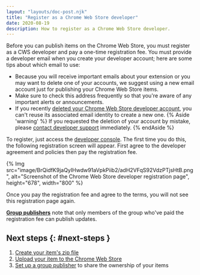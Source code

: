 ```yaml
---
layout: "layouts/doc-post.njk"
title: "Register as a Chrome Web Store developer"
date: 2020-08-19
description: How to register as a Chrome Web Store developer.
---
```


Before you can publish items on the Chrome Web Store, you must register as a CWS developer and pay a
one-time registration fee. You must provide a developer email when you create your developer
account; here are some tips about which email to use:

* Because you will receive important emails about your extension or you may want to delete one of your accounts, we suggest using a new email account just for publishing your Chrome Web Store items. 
* Make sure to check this address frequently so that you're aware of any important alerts or
  announcements.
* If you recently [deleted your Chrome Web Store developer account][1], you can't reuse its associated
  email identity to create a new one. 
  {% Aside 'warning' %}
  If you requested the deletion of your account by mistake, please [contact developer support][2]
  immediately.
  {% endAside %}

To register, just access the [developer console][3]. The first time you do this, the following registration screen will appear. First agree to the developer agreement and policies then pay the registration fee.

{% Img src="image/BrQidfK9jaQyIHwdw91aVpkPiib2/adH2VFqS92VdzPTjsHtB.png", 
       alt="Screenshot of the Chrome Web Store developer registration page", height="678", width="800" %}

Once you pay the registration fee and agree to the terms, you will not see this registration page again.

<div class="aside aside--note"><a href="/docs/webstore/group-publishers/"><strong>Group publishers</strong></a> note that only members of the group who've paid the registration fee can publish updates.</div>

## Next steps {: #next-steps }

1.  [Create your item's zip file][4]
2.  [Upload your item to the Chrome Web  Store][5]
3.  [Set up a group publisher][6] to share the ownership of your items

[1]: /docs/webstore/account-deletion/
[2]: https://support.google.com/chrome_webstore/contact/one_stop_support
[3]: https://chrome.google.com/webstore/devconsole
[4]: /docs/webstore/publish/#create-your-items-zip-file
[5]: /docs/webstore/publish/#upload-your-item
[6]: /docs/webstore/group-publishers/


